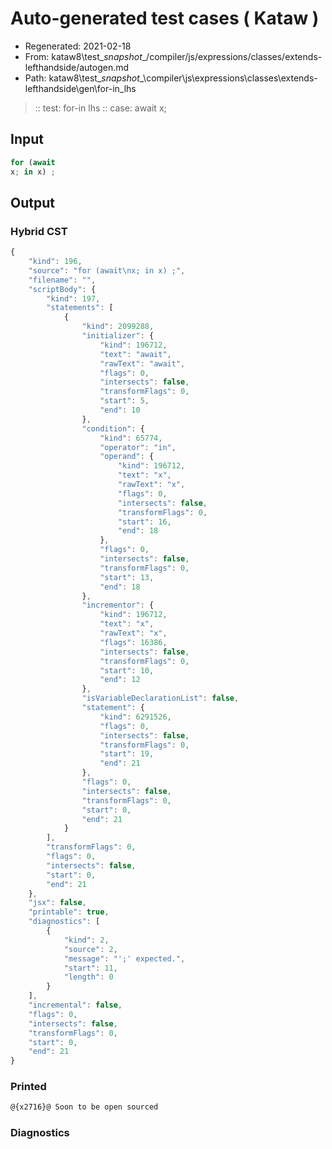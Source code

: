# Auto-generated test cases ( Kataw )
- Regenerated: 2021-02-18
- From: kataw8\test\__snapshot__/compiler/js/expressions/classes/extends-lefthandside/autogen.md
- Path: kataw8\test\__snapshot__\compiler\js\expressions\classes\extends-lefthandside\gen\for-in_lhs
> :: test: for-in lhs
> :: case: await
>          x;
## Input

`````js
for (await
x; in x) ;
`````

## Output


### Hybrid CST


```javascript
{
    "kind": 196,
    "source": "for (await\nx; in x) ;",
    "filename": "",
    "scriptBody": {
        "kind": 197,
        "statements": [
            {
                "kind": 2099288,
                "initializer": {
                    "kind": 196712,
                    "text": "await",
                    "rawText": "await",
                    "flags": 0,
                    "intersects": false,
                    "transformFlags": 0,
                    "start": 5,
                    "end": 10
                },
                "condition": {
                    "kind": 65774,
                    "operator": "in",
                    "operand": {
                        "kind": 196712,
                        "text": "x",
                        "rawText": "x",
                        "flags": 0,
                        "intersects": false,
                        "transformFlags": 0,
                        "start": 16,
                        "end": 18
                    },
                    "flags": 0,
                    "intersects": false,
                    "transformFlags": 0,
                    "start": 13,
                    "end": 18
                },
                "incrementor": {
                    "kind": 196712,
                    "text": "x",
                    "rawText": "x",
                    "flags": 16386,
                    "intersects": false,
                    "transformFlags": 0,
                    "start": 10,
                    "end": 12
                },
                "isVariableDeclarationList": false,
                "statement": {
                    "kind": 6291526,
                    "flags": 0,
                    "intersects": false,
                    "transformFlags": 0,
                    "start": 19,
                    "end": 21
                },
                "flags": 0,
                "intersects": false,
                "transformFlags": 0,
                "start": 0,
                "end": 21
            }
        ],
        "transformFlags": 0,
        "flags": 0,
        "intersects": false,
        "start": 0,
        "end": 21
    },
    "jsx": false,
    "printable": true,
    "diagnostics": [
        {
            "kind": 2,
            "source": 2,
            "message": "';' expected.",
            "start": 11,
            "length": 0
        }
    ],
    "incremental": false,
    "flags": 0,
    "intersects": false,
    "transformFlags": 0,
    "start": 0,
    "end": 21
}
```

### Printed


```javascript
@{x2716}@ Soon to be open sourced
```

### Diagnostics


```javascript

```


